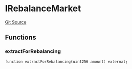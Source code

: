 # IRebalanceMarket
[Git Source](https://github.com/malda-protocol/malda-lending/blob/7babde64a69e0bddbfb8ee96e52976dd39acebdd/src\interfaces\IRebalancer.sol)


## Functions
### extractForRebalancing


```solidity
function extractForRebalancing(uint256 amount) external;
```

